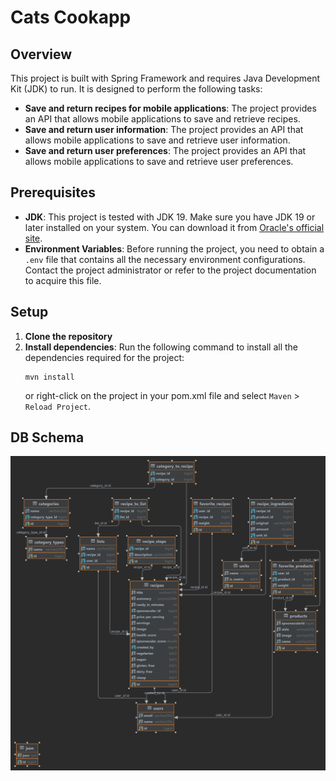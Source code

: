 # Cats Cookapp

## Overview
This project is built with Spring Framework and requires Java Development Kit (JDK) to run. It is designed to perform the following tasks:
- **Save and return recipes for mobile applications**: The project provides an API that allows mobile applications to save and retrieve recipes.
- **Save and return user information**: The project provides an API that allows mobile applications to save and retrieve user information.
- **Save and return user preferences**: The project provides an API that allows mobile applications to save and retrieve user preferences.

## Prerequisites
- **JDK**: This project is tested with JDK 19. Make sure you have JDK 19 or later installed on your system. You can download it from [Oracle's official site](https://www.oracle.com/java/technologies/javase-jdk11-downloads.html).
- **Environment Variables**: Before running the project, you need to obtain a `.env` file that contains all the necessary environment configurations. Contact the project administrator or refer to the project documentation to acquire this file.

## Setup
1. **Clone the repository**
2. **Install dependencies**: Run the following command to install all the dependencies required for the project:
    ```shell
    mvn install
    ```
   or right-click on the project in your pom.xml file and select `Maven` > `Reload Project`.

## DB Schema
![img.png](img.png)